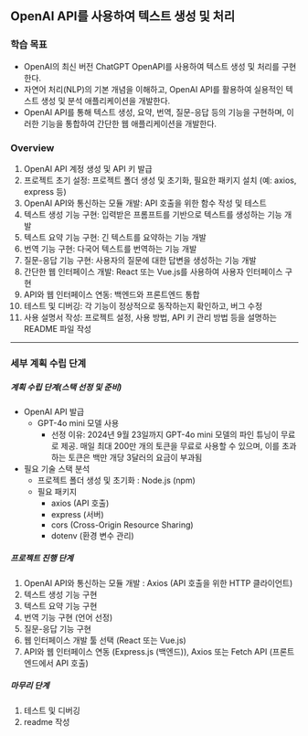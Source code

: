 ## OpenAI API를 사용하여 텍스트 생성 및 처리
### 학습 목표
- OpenAI의 최신 버전 ChatGPT OpenAPI를 사용하여 텍스트 생성 및 처리를 구현한다.
- 자연어 처리(NLP)의 기본 개념을 이해하고, OpenAI API를 활용하여 실용적인 텍스트 생성 및 분석 애플리케이션을 개발한다.
- OpenAI API를 통해 텍스트 생성, 요약, 번역, 질문-응답 등의 기능을 구현하며, 이러한 기능을 통합하여 간단한 웹 애플리케이션을 개발한다. 
 
### Overview
1. OpenAI API 계정 생성 및 API 키 발급
2. 프로젝트 초기 설정: 프로젝트 폴더 생성 및 초기화, 필요한 패키지 설치 (예: axios, express 등)
3. OpenAI API와 통신하는 모듈 개발: API 호출을 위한 함수 작성 및 테스트
4. 텍스트 생성 기능 구현: 입력받은 프롬프트를 기반으로 텍스트를 생성하는 기능 개발
5. 텍스트 요약 기능 구현: 긴 텍스트를 요약하는 기능 개발
6. 번역 기능 구현: 다국어 텍스트를 번역하는 기능 개발
7. 질문-응답 기능 구현: 사용자의 질문에 대한 답변을 생성하는 기능 개발
8. 간단한 웹 인터페이스 개발: React 또는 Vue.js를 사용하여 사용자 인터페이스 구현
9. API와 웹 인터페이스 연동: 백엔드와 프론트엔드 통합
10. 테스트 및 디버깅: 각 기능이 정상적으로 동작하는지 확인하고, 버그 수정
11. 사용 설명서 작성: 프로젝트 설정, 사용 방법, API 키 관리 방법 등을 설명하는 README 파일 작성
*** 
### 세부 계획 수립 단계
##### 계획 수립 단계(스택 선정 및 준비)
- OpenAI API 발급
    - GPT-4o mini 모델 사용
        - 선정 이유: 2024년 9월 23일까지 GPT-4o mini 모델의 파인 튜닝이 무료로 제공. 매일 최대 200만 개의 토큰을 무료로 사용할 수 있으며, 이를 초과하는 토큰은 백만 개당 3달러의 요금이 부과됨
- 필요 기술 스택 분석
    - 프로젝트 폴더 생성 및 초기화 : Node.js (npm)
    - 필요 패키지
        - axios (API 호출)
        - express (서버)
        - cors (Cross-Origin Resource Sharing)
        - dotenv (환경 변수 관리)

##### 프로젝트 진행 단계
1. OpenAI API와 통신하는 모듈 개발 : Axios (API 호출을 위한 HTTP 클라이언트)
2. 텍스트 생성 기능 구현
3. 텍스트 요약 기능 구현
4. 번역 기능 구현 (언어 선정)
5. 질문-응답 기능 구현
6. 웹 인터페이스 개발 툴 선택 (React 또는 Vue.js)
7. API와 웹 인터페이스 연동 (Express.js (백엔드)), Axios 또는 Fetch API (프론트엔드에서 API 호출)

##### 마무리 단계
1. 테스트 및 디버깅
2. readme 작성 
